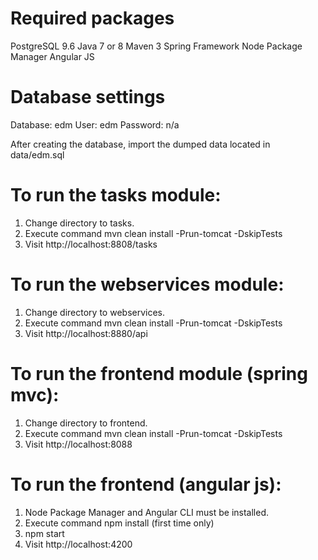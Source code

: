 # Required packages
PostgreSQL 9.6
Java 7 or 8
Maven 3
Spring Framework
Node Package Manager
Angular JS

# Database settings
Database: edm
User: edm
Password: n/a

After creating the database, import the dumped data located in data/edm.sql

# To run the tasks module:
1. Change directory to tasks.
2. Execute command mvn clean install -Prun-tomcat -DskipTests
3. Visit http://localhost:8808/tasks

# To run the webservices module:
1. Change directory to webservices.
2. Execute command mvn clean install -Prun-tomcat -DskipTests
3. Visit http://localhost:8880/api

# To run the frontend module (spring mvc):
1. Change directory to frontend.
2. Execute command mvn clean install -Prun-tomcat -DskipTests
3. Visit http://localhost:8088

# To run the frontend (angular js):
1. Node Package Manager and Angular CLI must be installed.
2. Execute command npm install (first time only)
3. npm start
4. Visit http://localhost:4200

